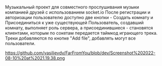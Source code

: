 Музыкальный проект для совместного прослушивания музыки компанией друзей с использованием socket.io
После регистрации и авторизации пользователю доступно две кнопки - Создать комнату и Присоединиться к уже существующей
Пользователь, создавший комнату, выполняет роль сервера, а присоединившиеся - становятся клиентами, которым по сокетам передается таймкод играющего трека.
Треки добавляются по кнопке "Add file", добавлять могут все пользователи.
  
  https://github.com/vasilievdv/FarFromYou/blob/dev/Screenshot%202022-08-10%20at%2021.19.38.png

